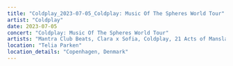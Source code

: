 ```yaml
---
title: "Coldplay_2023-07-05_Coldplay: Music Of The Spheres World Tour"
artist: "Coldplay"
date: 2023-07-05
concert: "Coldplay: Music Of The Spheres World Tour"
artists: "Mantra Club Beats, Clara x Sofia, Coldplay, 21 Acts of Manslaughter	Grindcore	United States, Buckshot, ABBA, CHVRCHES, 9 Foot Super SoldierCrossoverHardcore, 12 Gauge Rampage, 324	Grindcore	Japan"
location: "Telia Parken"
location_details: "Copenhagen, Denmark"
---
```

